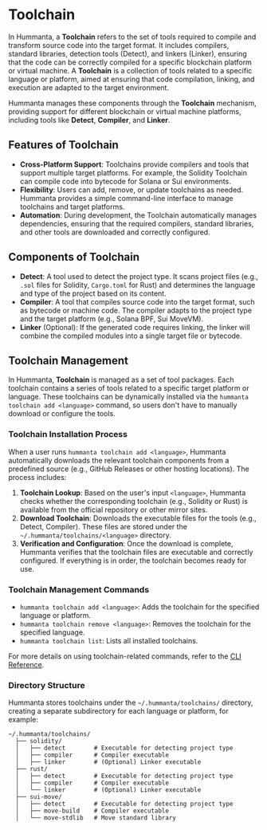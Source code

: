 # Toolchain

In Hummanta, a **Toolchain** refers to the set of tools required to compile and transform source code into the target format. It includes compilers, standard libraries, detection tools (Detect), and linkers (Linker), ensuring that the code can be correctly compiled for a specific blockchain platform or virtual machine. A **Toolchain** is a collection of tools related to a specific language or platform, aimed at ensuring that code compilation, linking, and execution are adapted to the target environment.

Hummanta manages these components through the **Toolchain** mechanism, providing support for different blockchain or virtual machine platforms, including tools like **Detect**, **Compiler**, and **Linker**.

## Features of Toolchain

- **Cross-Platform Support**: Toolchains provide compilers and tools that support multiple target platforms. For example, the Solidity Toolchain can compile code into bytecode for Solana or Sui environments.
- **Flexibility**: Users can add, remove, or update toolchains as needed. Hummanta provides a simple command-line interface to manage toolchains and target platforms.
- **Automation**: During development, the Toolchain automatically manages dependencies, ensuring that the required compilers, standard libraries, and other tools are downloaded and correctly configured.

## Components of Toolchain

- **Detect**: A tool used to detect the project type. It scans project files (e.g., `.sol` files for Solidity, `Cargo.toml` for Rust) and determines the language and type of the project based on its content.
- **Compiler**: A tool that compiles source code into the target format, such as bytecode or machine code. The compiler adapts to the project type and the target platform (e.g., Solana BPF, Sui MoveVM).
- **Linker** (Optional): If the generated code requires linking, the linker will combine the compiled modules into a single target file or bytecode.

## Toolchain Management

In Hummanta, **Toolchain** is managed as a set of tool packages. Each toolchain contains a series of tools related to a specific target platform or language. These toolchains can be dynamically installed via the `hummanta toolchain add <language>` command, so users don't have to manually download or configure the tools.

### Toolchain Installation Process

When a user runs `hummanta toolchain add <language>`, Hummanta automatically downloads the relevant toolchain components from a predefined source (e.g., GitHub Releases or other hosting locations). The process includes:

1. **Toolchain Lookup**: Based on the user's input `<language>`, Hummanta checks whether the corresponding toolchain (e.g., Solidity or Rust) is available from the official repository or other mirror sites.
2. **Download Toolchain**: Downloads the executable files for the tools (e.g., Detect, Compiler). These files are stored under the `~/.hummanta/toolchains/<language>` directory.
3. **Verification and Configuration**: Once the download is complete, Hummanta verifies that the toolchain files are executable and correctly configured. If everything is in order, the toolchain becomes ready for use.

### Toolchain Management Commands

- `hummanta toolchain add <language>`: Adds the toolchain for the specified language or platform.
- `hummanta toolchain remove <language>`: Removes the toolchain for the specified language.
- `hummanta toolchain list`: Lists all installed toolchains.

For more details on using toolchain-related commands, refer to the [CLI Reference](../references/cli.md#toolchain).

### Directory Structure

Hummanta stores toolchains under the `~/.hummanta/toolchains/` directory, creating a separate subdirectory for each language or platform, for example:

```text
~/.hummanta/toolchains/
  ├── solidity/
  │   ├── detect        # Executable for detecting project type
  │   ├── compiler      # Compiler executable
  │   ├── linker        # (Optional) Linker executable
  ├── rust/
  │   ├── detect        # Executable for detecting project type
  │   ├── compiler      # Compiler executable
  │   └── linker        # (Optional) Linker executable
  ├── sui-move/
  │   ├── detect        # Executable for detecting project type
  │   ├── move-build    # Compiler executable
  │   └── move-stdlib   # Move standard library
```
